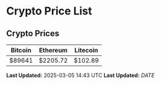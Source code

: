 # Crypto Price List

## Crypto Prices
| Bitcoin | Ethereum | Litecoin |
| ------- | -------- | -------- |
| $89641 | $2205.72 | $102.89 |
**Last Updated:** 2025-03-05 14:43 UTC
**Last Updated:** $DATE$
